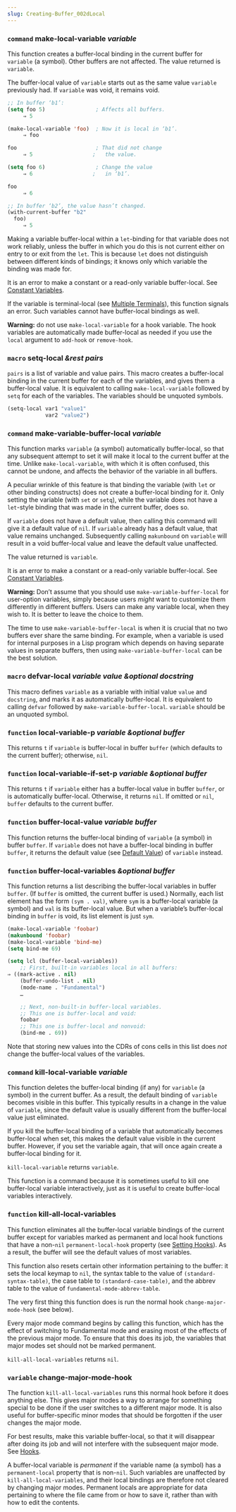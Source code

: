 ```yaml
---
slug: Creating-Buffer_002dLocal
---
```


### <span className="tag command">`command`</span> **make-local-variable** *variable*

This function creates a buffer-local binding in the current buffer for `variable` (a symbol). Other buffers are not affected. The value returned is `variable`.

The buffer-local value of `variable` starts out as the same value `variable` previously had. If `variable` was void, it remains void.

```lisp
;; In buffer ‘b1’:
(setq foo 5)                ; Affects all buffers.
     ⇒ 5
```

```lisp
(make-local-variable 'foo)  ; Now it is local in ‘b1’.
     ⇒ foo
```

```lisp
foo                         ; That did not change
     ⇒ 5                   ;   the value.
```

```lisp
(setq foo 6)                ; Change the value
     ⇒ 6                   ;   in ‘b1’.
```

```lisp
foo
     ⇒ 6
```



```lisp
;; In buffer ‘b2’, the value hasn’t changed.
(with-current-buffer "b2"
  foo)
     ⇒ 5
```

Making a variable buffer-local within a `let`-binding for that variable does not work reliably, unless the buffer in which you do this is not current either on entry to or exit from the `let`. This is because `let` does not distinguish between different kinds of bindings; it knows only which variable the binding was made for.

It is an error to make a constant or a read-only variable buffer-local. See [Constant Variables](Constant-Variables).

If the variable is terminal-local (see [Multiple Terminals](Multiple-Terminals)), this function signals an error. Such variables cannot have buffer-local bindings as well.

**Warning:** do not use `make-local-variable` for a hook variable. The hook variables are automatically made buffer-local as needed if you use the `local` argument to `add-hook` or `remove-hook`.

### <span className="tag macro">`macro`</span> **setq-local** *\&rest pairs*

`pairs` is a list of variable and value pairs. This macro creates a buffer-local binding in the current buffer for each of the variables, and gives them a buffer-local value. It is equivalent to calling `make-local-variable` followed by `setq` for each of the variables. The variables should be unquoted symbols.

```lisp
(setq-local var1 "value1"
            var2 "value2")
```

### <span className="tag command">`command`</span> **make-variable-buffer-local** *variable*

This function marks `variable` (a symbol) automatically buffer-local, so that any subsequent attempt to set it will make it local to the current buffer at the time. Unlike `make-local-variable`, with which it is often confused, this cannot be undone, and affects the behavior of the variable in all buffers.

A peculiar wrinkle of this feature is that binding the variable (with `let` or other binding constructs) does not create a buffer-local binding for it. Only setting the variable (with `set` or `setq`), while the variable does not have a `let`-style binding that was made in the current buffer, does so.

If `variable` does not have a default value, then calling this command will give it a default value of `nil`. If `variable` already has a default value, that value remains unchanged. Subsequently calling `makunbound` on `variable` will result in a void buffer-local value and leave the default value unaffected.

The value returned is `variable`.

It is an error to make a constant or a read-only variable buffer-local. See [Constant Variables](Constant-Variables).

**Warning:** Don’t assume that you should use `make-variable-buffer-local` for user-option variables, simply because users *might* want to customize them differently in different buffers. Users can make any variable local, when they wish to. It is better to leave the choice to them.

The time to use `make-variable-buffer-local` is when it is crucial that no two buffers ever share the same binding. For example, when a variable is used for internal purposes in a Lisp program which depends on having separate values in separate buffers, then using `make-variable-buffer-local` can be the best solution.

### <span className="tag macro">`macro`</span> **defvar-local** *variable value \&optional docstring*

This macro defines `variable` as a variable with initial value `value` and `docstring`, and marks it as automatically buffer-local. It is equivalent to calling `defvar` followed by `make-variable-buffer-local`. `variable` should be an unquoted symbol.

### <span className="tag function">`function`</span> **local-variable-p** *variable \&optional buffer*

This returns `t` if `variable` is buffer-local in buffer `buffer` (which defaults to the current buffer); otherwise, `nil`.

### <span className="tag function">`function`</span> **local-variable-if-set-p** *variable \&optional buffer*

This returns `t` if `variable` either has a buffer-local value in buffer `buffer`, or is automatically buffer-local. Otherwise, it returns `nil`. If omitted or `nil`, `buffer` defaults to the current buffer.

### <span className="tag function">`function`</span> **buffer-local-value** *variable buffer*

This function returns the buffer-local binding of `variable` (a symbol) in buffer `buffer`. If `variable` does not have a buffer-local binding in buffer `buffer`, it returns the default value (see [Default Value](Default-Value)) of `variable` instead.

### <span className="tag function">`function`</span> **buffer-local-variables** *\&optional buffer*

This function returns a list describing the buffer-local variables in buffer `buffer`. (If `buffer` is omitted, the current buffer is used.) Normally, each list element has the form `(sym . val)`<!-- /@w -->, where `sym` is a buffer-local variable (a symbol) and `val` is its buffer-local value. But when a variable’s buffer-local binding in `buffer` is void, its list element is just `sym`.

```lisp
(make-local-variable 'foobar)
(makunbound 'foobar)
(make-local-variable 'bind-me)
(setq bind-me 69)
```

```lisp
(setq lcl (buffer-local-variables))
    ;; First, built-in variables local in all buffers:
⇒ ((mark-active . nil)
    (buffer-undo-list . nil)
    (mode-name . "Fundamental")
    …
```

```lisp
    ;; Next, non-built-in buffer-local variables.
    ;; This one is buffer-local and void:
    foobar
    ;; This one is buffer-local and nonvoid:
    (bind-me . 69))
```

Note that storing new values into the CDRs of cons cells in this list does *not* change the buffer-local values of the variables.

### <span className="tag command">`command`</span> **kill-local-variable** *variable*

This function deletes the buffer-local binding (if any) for `variable` (a symbol) in the current buffer. As a result, the default binding of `variable` becomes visible in this buffer. This typically results in a change in the value of `variable`, since the default value is usually different from the buffer-local value just eliminated.

If you kill the buffer-local binding of a variable that automatically becomes buffer-local when set, this makes the default value visible in the current buffer. However, if you set the variable again, that will once again create a buffer-local binding for it.

`kill-local-variable` returns `variable`.

This function is a command because it is sometimes useful to kill one buffer-local variable interactively, just as it is useful to create buffer-local variables interactively.

### <span className="tag function">`function`</span> **kill-all-local-variables**

This function eliminates all the buffer-local variable bindings of the current buffer except for variables marked as permanent and local hook functions that have a non-`nil` `permanent-local-hook` property (see [Setting Hooks](Setting-Hooks)). As a result, the buffer will see the default values of most variables.

This function also resets certain other information pertaining to the buffer: it sets the local keymap to `nil`, the syntax table to the value of `(standard-syntax-table)`, the case table to `(standard-case-table)`, and the abbrev table to the value of `fundamental-mode-abbrev-table`.

The very first thing this function does is run the normal hook `change-major-mode-hook` (see below).

Every major mode command begins by calling this function, which has the effect of switching to Fundamental mode and erasing most of the effects of the previous major mode. To ensure that this does its job, the variables that major modes set should not be marked permanent.

`kill-all-local-variables` returns `nil`.

### <span className="tag variable">`variable`</span> **change-major-mode-hook**

The function `kill-all-local-variables` runs this normal hook before it does anything else. This gives major modes a way to arrange for something special to be done if the user switches to a different major mode. It is also useful for buffer-specific minor modes that should be forgotten if the user changes the major mode.

For best results, make this variable buffer-local, so that it will disappear after doing its job and will not interfere with the subsequent major mode. See [Hooks](Hooks).

A buffer-local variable is *permanent* if the variable name (a symbol) has a `permanent-local` property that is non-`nil`. Such variables are unaffected by `kill-all-local-variables`, and their local bindings are therefore not cleared by changing major modes. Permanent locals are appropriate for data pertaining to where the file came from or how to save it, rather than with how to edit the contents.
